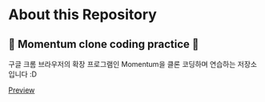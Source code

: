 # About this Repository
## 🤖 Momentum clone coding practice 🤖
구글 크롬 브라우저의 확장 프로그램인 Momentum을 클론 코딩하며 연습하는 저장소입니다 :D

[Preview](https://teatea02.github.io/momentum-clone-practice/)